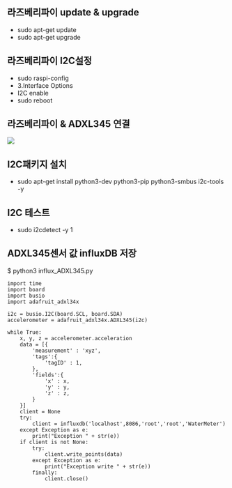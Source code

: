 ## 라즈베리파이 update & upgrade
  - sudo apt-get update
  - sudo apt-get upgrade
  
## 라즈베리파이 I2C설정
  - sudo raspi-config
  - 3.Interface Options
  - I2C enable
  - sudo reboot
  
## 라즈베리파이 & ADXL345 연결
<img width="" height="" src="../png/adxl345.png"></img>
  
## I2C패키지 설치
  - sudo apt-get install python3-dev python3-pip python3-smbus i2c-tools -y
  
## I2C 테스트
  - sudo i2cdetect -y 1
  
## ADXL345센서 값 influxDB 저장
$ python3 influx_ADXL345.py
```
import time
import board
import busio
import adafruit_adxl34x

i2c = busio.I2C(board.SCL, board.SDA)
accelerometer = adafruit_adxl34x.ADXL345(i2c)

while True:
    x, y, z = accelerometer.acceleration
    data = [{
        'measurement' : 'xyz',
        'tags':{
            'tagID' : 1,
        },
        'fields':{
            'x' : x,
            'y' : y,
            'z' : z,
        }
    }]
    client = None
    try:
        client = influxdb('localhost',8086,'root','root','WaterMeter')
    except Exception as e:
        print("Exception " + str(e))
    if client is not None:
        try:
            client.write_points(data)
        except Exception as e:
            print("Exception write " + str(e))
        finally:
            client.close()
```
